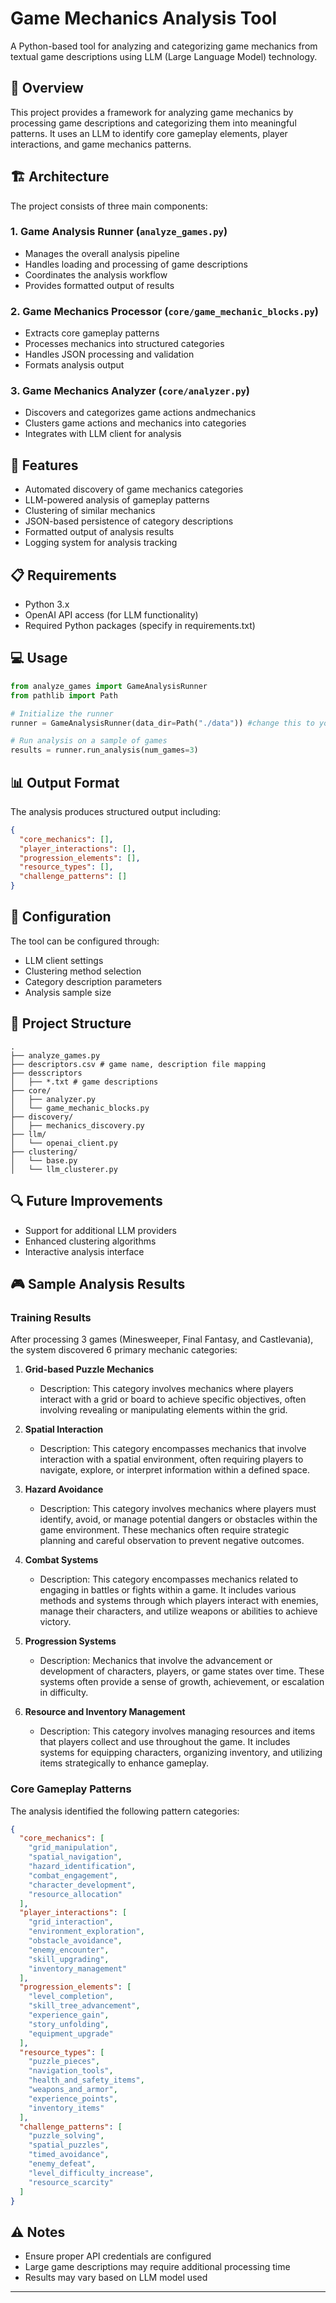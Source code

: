 # Game Mechanics Analysis Tool

A Python-based tool for analyzing and categorizing game mechanics from textual game descriptions using LLM (Large Language Model) technology.

## 🎯 Overview

This project provides a framework for analyzing game mechanics by processing game descriptions and categorizing them into meaningful patterns. It uses an LLM to identify core gameplay elements, player interactions, and game mechanics patterns.

## 🏗️ Architecture

The project consists of three main components:

### 1. Game Analysis Runner (`analyze_games.py`)
- Manages the overall analysis pipeline
- Handles loading and processing of game descriptions  
- Coordinates the analysis workflow
- Provides formatted output of results

### 2. Game Mechanics Processor (`core/game_mechanic_blocks.py`)
- Extracts core gameplay patterns
- Processes mechanics into structured categories
- Handles JSON processing and validation
- Formats analysis output

### 3. Game Mechanics Analyzer (`core/analyzer.py`) 
- Discovers and categorizes game actions andmechanics
- Clusters game actions and mechanics into categories
- Integrates with LLM client for analysis

## 🚀 Features

- Automated discovery of game mechanics categories
- LLM-powered analysis of gameplay patterns
- Clustering of similar mechanics
- JSON-based persistence of category descriptions
- Formatted output of analysis results
- Logging system for analysis tracking

## 📋 Requirements

- Python 3.x
- OpenAI API access (for LLM functionality)
- Required Python packages (specify in requirements.txt)

## 💻 Usage

```python
from analyze_games import GameAnalysisRunner
from pathlib import Path

# Initialize the runner
runner = GameAnalysisRunner(data_dir=Path("./data")) #change this to your csv path

# Run analysis on a sample of games
results = runner.run_analysis(num_games=3)
```

## 📊 Output Format

The analysis produces structured output including:

```json
{
  "core_mechanics": [],
  "player_interactions": [],
  "progression_elements": [],
  "resource_types": [],
  "challenge_patterns": []
}
```

## 🔧 Configuration

The tool can be configured through:
- LLM client settings
- Clustering method selection
- Category description parameters
- Analysis sample size

## 📁 Project Structure

```
.
├── analyze_games.py
├── descriptors.csv # game name, description file mapping
├── desscriptors
│   ├── *.txt # game descriptions
├── core/
│   ├── analyzer.py
│   └── game_mechanic_blocks.py
├── discovery/
│   ├── mechanics_discovery.py
├── llm/
│   └── openai_client.py
├── clustering/
│   └── base.py
│   └── llm_clusterer.py

```


## 🔍 Future Improvements

- Support for additional LLM providers
- Enhanced clustering algorithms
- Interactive analysis interface

## 🎮 Sample Analysis Results

### Training Results

After processing 3 games (Minesweeper, Final Fantasy, and Castlevania), the system discovered 6 primary mechanic categories:

1. **Grid-based Puzzle Mechanics**
   - Description: This category involves mechanics where players interact with a grid or board to achieve specific objectives, often involving revealing or manipulating elements within the grid.

2. **Spatial Interaction**
   - Description: This category encompasses mechanics that involve interaction with a spatial environment, often requiring players to navigate, explore, or interpret information within a defined space.

3. **Hazard Avoidance**
   - Description: This category involves mechanics where players must identify, avoid, or manage potential dangers or obstacles within the game environment. These mechanics often require strategic planning and careful observation to prevent negative outcomes.

4. **Combat Systems**
   - Description: This category encompasses mechanics related to engaging in battles or fights within a game. It includes various methods and systems through which players interact with enemies, manage their characters, and utilize weapons or abilities to achieve victory.

5. **Progression Systems**
   - Description: Mechanics that involve the advancement or development of characters, players, or game states over time. These systems often provide a sense of growth, achievement, or escalation in difficulty.

6. **Resource and Inventory Management**
   - Description: This category involves managing resources and items that players collect and use throughout the game. It includes systems for equipping characters, organizing inventory, and utilizing items strategically to enhance gameplay.

### Core Gameplay Patterns

The analysis identified the following pattern categories:

```json
{
  "core_mechanics": [
    "grid_manipulation",
    "spatial_navigation",
    "hazard_identification",
    "combat_engagement",
    "character_development",
    "resource_allocation"
  ],
  "player_interactions": [
    "grid_interaction",
    "environment_exploration",
    "obstacle_avoidance",
    "enemy_encounter",
    "skill_upgrading",
    "inventory_management"
  ],
  "progression_elements": [
    "level_completion",
    "skill_tree_advancement",
    "experience_gain",
    "story_unfolding",
    "equipment_upgrade"
  ],
  "resource_types": [
    "puzzle_pieces",
    "navigation_tools",
    "health_and_safety_items",
    "weapons_and_armor",
    "experience_points",
    "inventory_items"
  ],
  "challenge_patterns": [
    "puzzle_solving",
    "spatial_puzzles",
    "timed_avoidance",
    "enemy_defeat",
    "level_difficulty_increase",
    "resource_scarcity"
  ]
}
```

## ⚠️ Notes

- Ensure proper API credentials are configured
- Large game descriptions may require additional processing time
- Results may vary based on LLM model used

---
